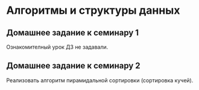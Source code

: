 # Алгоритмы и структуры данных

## Домашнее задание к семинару 1

Ознакомителный урок ДЗ не задавали.

## Домашнее задание к семинару 2

Реализовать алгоритм пирамидальной сортировки (сортировка кучей).
